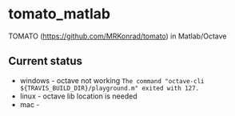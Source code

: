 # tomato_matlab
TOMATO (https://github.com/MRKonrad/tomato) in Matlab/Octave

## Current status
* windows - octave not working `The command "octave-cli ${TRAVIS_BUILD_DIR}/playground.m" exited with 127.`
* linux - octave lib location is needed 
* mac - 


